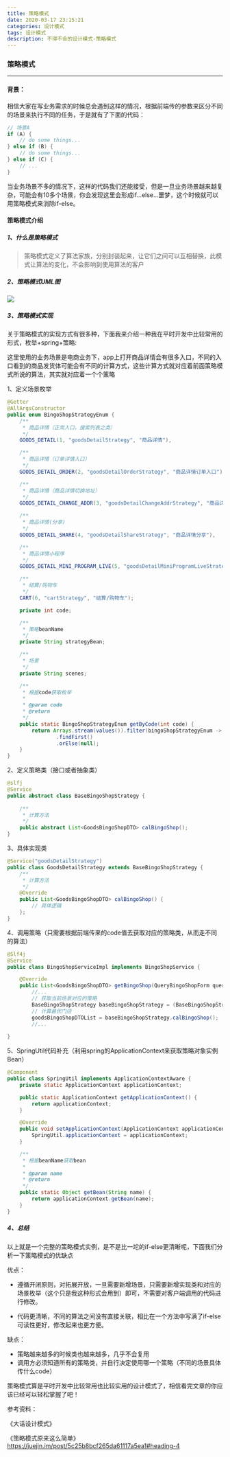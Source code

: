 ```yaml
---
title: 策略模式
date: 2020-03-17 23:15:21
categories: 设计模式
tags: 设计模式
description: 不得不会的设计模式-策略模式
---
```


### 策略模式

------

#### 背景：

​	相信大家在写业务需求的时候总会遇到这样的情况，根据前端传的参数来区分不同的场景来执行不同的任务，于是就有了下面的代码：

```java
// 场景A
if (A) {
    // do some things...
} else if (B) {
    // do some things...
} else if (C) {
    // ...
}
```

<!-- more -->

当业务场景不多的情况下，这样的代码我们还能接受，但是一旦业务场景越来越复杂，可能会有10多个场景，你会发现这里会形成if...else...噩梦，这个时候就可以用策略模式来消除if-else。

#### 策略模式介绍

##### 1、什么是策略模式

> 策略模式定义了算法家族，分别封装起来，让它们之间可以互相替换，此模式让算法的变化，不会影响到使用算法的客户

##### 2、策略模式UML图

![](https://raw.githubusercontent.com/zjajxzg/figure_bed_public/master/github_img/design_pattern_strategy_uml.png)

##### 3、策略模式实现

关于策略模式的实现方式有很多种，下面我来介绍一种我在平时开发中比较常用的形式，枚举+spring+策略:

​		这里使用的业务场景是电商业务下，app上打开商品详情会有很多入口，不同的入口看到的商品发货体可能会有不同的计算方式，这些计算方式就对应着前面策略模式所说的算法，其实就对应着一个个策略

1、定义场景枚举

```java
@Getter
@AllArgsConstructor
public enum BingoShopStrategyEnum {
    /**
     * 商品详情（正常入口，搜索列表之类）
     */
    GOODS_DETAIL(1, "goodsDetailStrategy", "商品详情"),

    /**
     * 商品详情（订单详情入口）
     */
    GOODS_DETAIL_ORDER(2, "goodsDetailOrderStrategy", "商品详情订单入口"),

    /**
     * 商品详情（商品详情切换地址）
     */
    GOODS_DETAIL_CHANGE_ADDR(3, "goodsDetailChangeAddrStrategy", "商品详情切换地址"),

    /**
     * 商品详情(分享)
     */
    GOODS_DETAIL_SHARE(4, "goodsDetailShareStrategy", "商品详情分享"),

    /**
     * 商品详情小程序
     */
    GOODS_DETAIL_MINI_PROGRAM_LIVE(5, "goodsDetailMiniProgramLiveStrategy", "商品详情小程序"),

    /**
     * 结算/购物车
     */
    CART(6, "cartStrategy", "结算/购物车");

    private int code;

    /**
     * 策略beanName
     */
    private String strategyBean;

    /**
     * 场景
     */
    private String scenes;

    /**
     * 根据code获取枚举
     *
     * @param code
     * @return
     */
    public static BingoShopStrategyEnum getByCode(int code) {
        return Arrays.stream(values()).filter(bingoShopStrategyEnum -> bingoShopStrategyEnum.code == code)
                .findFirst()
                .orElse(null);
    }
}
```

2、定义策略类（接口或者抽象类）

```java
@slfj
@Service
public abstract class BaseBingoShopStrategy {
    
	/**
     * 计算方法
     */
    public abstract List<GoodsBingoShopDTO> calBingoShop();
}
```

3、具体实现类

```java
@Service("goodsDetailStrategy")
public class GoodsDetailStrategy extends BaseBingoShopStrategy {
    /**
     * 计算方法
     */
    @Override
    public List<GoodsBingoShopDTO> calBingoShop() {
        // 具体逻辑
    };
}
```

4、调用策略（只需要根据前端传来的code值去获取对应的策略类，从而走不同的算法）

```java
@Slf4j
@Service
public class BingoShopServiceImpl implements BingoShopService {

    @Override
    public List<GoodsBingoShopDTO> getBingoShop(QueryBingoShopForm queryBingoShopForm) {
        //...
        // 获取当前场景对应的策略
        BaseBingoShopStrategy baseBingoShopStrategy = (BaseBingoShopStrategy) SpringUtil.getBean(BingoShopStrategyEnum.getByCode(queryBingoShopForm.getCode()).getStrategyBean());
        // 计算最优门店
        goodsBingoShopDTOList = baseBingoShopStrategy.calBingoShop();
		//...
 
}
```

5、SpringUtil代码补充（利用spring的ApplicationContext来获取策略对象实例Bean）

```java
@Component
public class SpringUtil implements ApplicationContextAware {
    private static ApplicationContext applicationContext;

    public static ApplicationContext getApplicationContext() {
        return applicationContext;
    }

    @Override
    public void setApplicationContext(ApplicationContext applicationContext) throws BeansException {
        SpringUtil.applicationContext = applicationContext;
    }

    /**
     * 根据beanName获取bean
     *
     * @param name
     * @return
     */
    public static Object getBean(String name) {
        return applicationContext.getBean(name);
    }
}
```

##### 4、总结

以上就是一个完整的策略模式实例，是不是比一坨的if-else更清晰呢，下面我们分析一下策略模式的优缺点

优点：

- 遵循开闭原则，对拓展开放，一旦需要新增场景，只需要新增实现类和对应的场景枚举（这个只是我这种形式会用到）即可，不需要对客户端调用的代码进行修改。

- 代码更清晰，不同的算法之间没有直接关联，相比在一个方法中写满了if-else可读性更好，修改起来也更方便。

缺点：

- 策略越来越多的时候类也越来越多，几乎不会复用
- 调用方必须知道所有的策略类，并自行决定使用哪一个策略（不同的场景具体传什么code）



策略模式算是平时开发中比较常用也比较实用的设计模式了，相信看完文章的你应该已经可以轻松掌握了吧！



参考资料：

《大话设计模式》

《策略模式原来这么简单》https://juejin.im/post/5c25b8bcf265da61117a5ea1#heading-4
